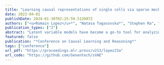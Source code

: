 ```yaml
---
title: "Learning causal representations of single cells via sparse mechanism shift modeling"
date: 2023-04-01
publishDate: 2024-01-30T02:25:59.512097Z
authors: ["<u>Romain Lopez</u>*", "Natasa Tagasovska*", "Stephen Ra", "Kyunghyun Cho", "Jonathan K. Pritchard", "Aviv Regev"]
publication_types: ["2"]
abstract: "Latent variable models have become a go-to tool for analyzing biological data, especially in the field of single-cell genomics. One remaining challenge is the identification of individual latent variables related to biological pathways, more generally conceptualized as disentanglement. Although versions of variational autoencoders that explicitly promote disentanglement were introduced and applied to single-cell genomics data, the theoretical feasibility of disentanglement from independent and identically distributed measurements has been challenged. Recent methods propose instead to leverage non-stationary data, as well as the sparse mechanism assumption in order to learn disentangled representations, with a causal semantic. Here, we explore the application of these methodological advances in the analysis of single-cell genomics data with genetic or chemical perturbations. We benchmark these methods on simulated single cell expression data to evaluate their performance regarding disentanglement, causal target identification and out-of-domain generalisation. Finally, by applying the approaches to a large-scale gene perturbation data set, we find that the model relying on the sparse mechanism shift hypothesis surpasses contemporary methods on a transfer learning task."
featured: false
publication: "*Conference on Causal Learning and Reasoning*"
tags: ["conference"]
url_pdf: "https://proceedings.mlr.press/v213/lopez23a"
url_code: "https://github.com/Genentech/sVAE"
---
```


